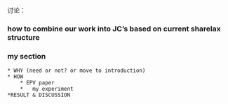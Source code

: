 讨论：

### how to combine our work into JC’s based on current sharelax structure
### my section
	* WHY (need or not? or move to introduction)
	* HOW
		* EPV paper
		*	my experiment
	*RESULT & DISCUSSION